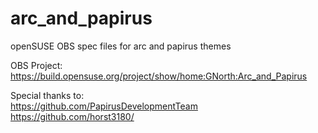 # arc_and_papirus
openSUSE OBS spec files for arc and papirus themes

OBS Project: <br>
https://build.opensuse.org/project/show/home:GNorth:Arc_and_Papirus

Special thanks to: <br>
https://github.com/PapirusDevelopmentTeam <br>
https://github.com/horst3180/
